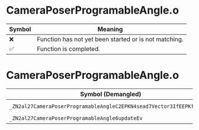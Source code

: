 # CameraPoserProgramableAngle.o
| Symbol | Meaning 
| ------------- | ------------- 
| :x: | Function has not yet been started or is not matching. 
| :white_check_mark: | Function is completed. 


# CameraPoserProgramableAngle.o
| Symbol (Demangled) | Symbol (Mangled) | Decompiled? |
| ------------- |  ------------- | ------------- |
| `_ZN2al27CameraPoserProgramableAngleC2EPKN4sead7Vector3IfEEPKfS7_S7_` | `al::CameraPoserProgramableAngle::CameraPoserProgramableAngle(sead::Vector3<float> const*,float const*,float const*,float const*)` | :white_check_mark: |
| `_ZN2al27CameraPoserProgramableAngle6updateEv` | `al::CameraPoserProgramableAngle::update(void)` | :white_check_mark: |
